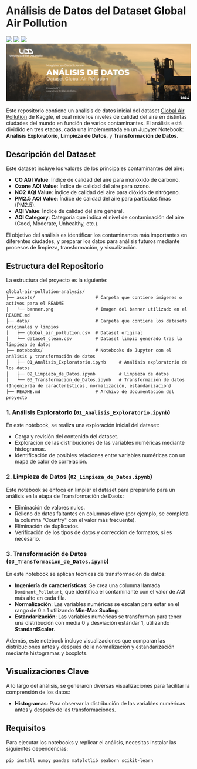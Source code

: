 # Análisis de Datos del Dataset Global Air Pollution

<p align="left">
   <img src="https://img.shields.io/badge/Status-En%20Desarrollo-green?style=plastic">
   <img src="https://img.shields.io/badge/Python-3776AB?style=plastic&logo=python&logoColor=white"/>
   <img src="https://img.shields.io/badge/Jupyter-%23e58f1a.svg?style=plastic&logo=Jupyter&logoColor=white"/>

<img src="./assets/banner.png"/>

Este repositorio contiene un análisis de datos inicial del dataset  [Global Air Pollution][kaggle] de Kaggle, el cual mide los niveles de calidad del aire en distintas ciudades del mundo en función de varios contaminantes. El análisis está dividido en tres etapas, cada una implementada en un Jupyter Notebook: **Análisis Exploratorio**, **Limpieza de Datos**, y **Transformación de Datos**.

[kaggle]: https://www.kaggle.com/datasets/hasibalmuzdadid/global-air-pollution-dataset

## Descripción del Dataset

Este dataset incluye los valores de los principales contaminantes del aire:
- **CO AQI Value**: Índice de calidad del aire para monóxido de carbono.
- **Ozone AQI Value**: Índice de calidad del aire para ozono.
- **NO2 AQI Value**: Índice de calidad del aire para dióxido de nitrógeno.
- **PM2.5 AQI Value**: Índice de calidad del aire para partículas finas (PM2.5).
- **AQI Value**: Índice de calidad del aire general.
- **AQI Category**: Categoría que indica el nivel de contaminación del aire (Good, Moderate, Unhealthy, etc.).

El objetivo del análisis es identificar los contaminantes más importantes en diferentes ciudades, y preparar los datos para análisis futuros mediante procesos de limpieza, transformación, y visualización.

## Estructura del Repositorio

La estructura del proyecto es la siguiente:
```
global-air-pollution-analysis/
├── assets/                       # Carpeta que contiene imágenes o activos para el README
│   └── banner.png                # Imagen del banner utilizado en el README.md
├── data/                         # Carpeta que contiene los datasets originales y limpios
│   ├── global_air_pollution.csv  # Dataset original
│   └── dataset_clean.csv         # Dataset limpio generado tras la limpieza de datos
├── notebooks/                    # Notebooks de Jupyter con el análisis y transformación de datos
│   ├── 01_Analisis_Exploratorio.ipynb     # Análisis exploratorio de los datos
│   ├── 02_Limpieza_de_Datos.ipynb         # Limpieza de datos
│   └── 03_Transformacion_de_Datos.ipynb   # Transformación de datos (Ingeniería de características, normalización, estandarización)
├── README.md                     # Archivo de documentación del proyecto
```


### 1. **Análisis Exploratorio (`01_Analisis_Exploratorio.ipynb`)**

En este notebook, se realiza una exploración inicial del dataset:
- Carga y revisión del contenido del dataset.
- Exploración de las distribuciones de las variables numéricas mediante histogramas.
- Identificación de posibles relaciones entre variables numéricas con un mapa de calor de correlación.

### 2. **Limpieza de Datos (`02_Limpieza_de_Datos.ipynb`)**

Este notebook se enfoca en limpiar el dataset para prepararlo para un análisis en la etapa de Transformación de Daots:
- Eliminación de valores nulos.
- Relleno de datos faltantes en columnas clave (por ejemplo, se completa la columna "Country" con el valor más frecuente).
- Eliminación de duplicados.
- Verificación de los tipos de datos y corrección de formatos, si es necesario.

### 3. **Transformación de Datos (`03_Transformacion_de_Datos.ipynb`)**

En este notebook se aplican técnicas de transformación de datos:
- **Ingeniería de características**: Se crea una columna llamada `Dominant_Pollutant`, que identifica el contaminante con el valor de AQI más alto en cada fila.
- **Normalización**: Las variables numéricas se escalan para estar en el rango de 0 a 1 utilizando **Min-Max Scaling**.
- **Estandarización**: Las variables numéricas se transforman para tener una distribución con media 0 y desviación estándar 1, utilizando **StandardScaler**.

Además, este notebook incluye visualizaciones que comparan las distribuciones antes y después de la normalización y estandarización mediante histogramas y boxplots.

## Visualizaciones Clave

A lo largo del análisis, se generaron diversas visualizaciones para facilitar la comprensión de los datos:

- **Histogramas**: Para observar la distribución de las variables numéricas antes y después de las transformaciones.

## Requisitos

Para ejecutar los notebooks y replicar el análisis, necesitas instalar las siguientes dependencias:

`pip install numpy pandas matplotlib seaborn scikit-learn`